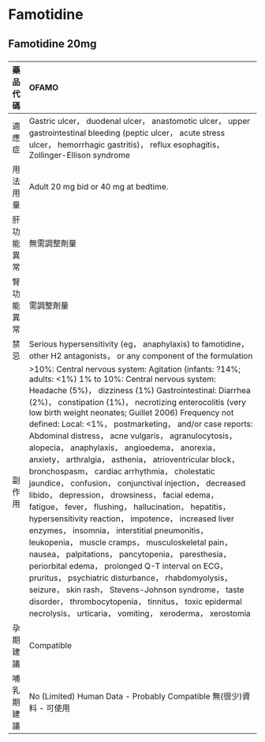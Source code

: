 # Famotidine

## Famotidine 20mg

##### 

| 藥品代碼   | OFAMO                                                                                                                                                                                                                                                                                                                                                                                                                                                                                                                                                                                                                                                                                                                                                                                                                                                                                                                                                                                                                                                                                                                                                                                                                                        |
|:-----------|:---------------------------------------------------------------------------------------------------------------------------------------------------------------------------------------------------------------------------------------------------------------------------------------------------------------------------------------------------------------------------------------------------------------------------------------------------------------------------------------------------------------------------------------------------------------------------------------------------------------------------------------------------------------------------------------------------------------------------------------------------------------------------------------------------------------------------------------------------------------------------------------------------------------------------------------------------------------------------------------------------------------------------------------------------------------------------------------------------------------------------------------------------------------------------------------------------------------------------------------------|
| 適應症     | Gastric ulcer， duodenal ulcer， anastomotic ulcer， upper gastrointestinal bleeding (peptic ulcer， acute stress ulcer， hemorrhagic gastritis)， reflux esophagitis， Zollinger-Ellison syndrome                                                                                                                                                                                                                                                                                                                                                                                                                                                                                                                                                                                                                                                                                                                                                                                                                                                                                                                                                                                                                                           |
| 用法用量   | Adult 20 mg bid or 40 mg at bedtime.                                                                                                                                                                                                                                                                                                                                                                                                                                                                                                                                                                                                                                                                                                                                                                                                                                                                                                                                                                                                                                                                                                                                                                                                         |
| 肝功能異常 | 無需調整劑量                                                                                                                                                                                                                                                                                                                                                                                                                                                                                                                                                                                                                                                                                                                                                                                                                                                                                                                                                                                                                                                                                                                                                                                                                                 |
| 腎功能異常 | 需調整劑量                                                                                                                                                                                                                                                                                                                                                                                                                                                                                                                                                                                                                                                                                                                                                                                                                                                                                                                                                                                                                                                                                                                                                                                                                                   |
| 禁忌       | Serious hypersensitivity (eg， anaphylaxis) to famotidine， other H2 antagonists， or any component of the formulation                                                                                                                                                                                                                                                                                                                                                                                                                                                                                                                                                                                                                                                                                                                                                                                                                                                                                                                                                                                                                                                                                                                       |
| 副作用     | >10%: Central nervous system: Agitation (infants: ?14%; adults: <1%) 1% to 10%: Central nervous system: Headache (5%)， dizziness (1%) Gastrointestinal: Diarrhea (2%)， constipation (1%)， necrotizing enterocolitis (very low birth weight neonates; Guillet 2006) Frequency not defined: Local: <1%， postmarketing， and/or case reports: Abdominal distress， acne vulgaris， agranulocytosis， alopecia， anaphylaxis， angioedema， anorexia， anxiety， arthralgia， asthenia， atrioventricular block， bronchospasm， cardiac arrhythmia， cholestatic jaundice， confusion， conjunctival injection， decreased libido， depression， drowsiness， facial edema， fatigue， fever， flushing， hallucination， hepatitis， hypersensitivity reaction， impotence， increased liver enzymes， insomnia， interstitial pneumonitis， leukopenia， muscle cramps， musculoskeletal pain， nausea， palpitations， pancytopenia， paresthesia， periorbital edema， prolonged Q-T interval on ECG， pruritus， psychiatric disturbance， rhabdomyolysis， seizure， skin rash， Stevens-Johnson syndrome， taste disorder， thrombocytopenia， tinnitus， toxic epidermal necrolysis， urticaria， vomiting， xeroderma， xerostomia |
| 孕期建議   | Compatible                                                                                                                                                                                                                                                                                                                                                                                                                                                                                                                                                                                                                                                                                                                                                                                                                                                                                                                                                                                                                                                                                                                                                                                                                                   |
| 哺乳期建議 | No (Limited) Human Data - Probably Compatible 無(很少)資料 - 可使用                                                                                                                                                                                                                                                                                                                                                                                                                                                                                                                                                                                                                                                                                                                                                                                                                                                                                                                                                                                                                                                                                                                                                                          |


